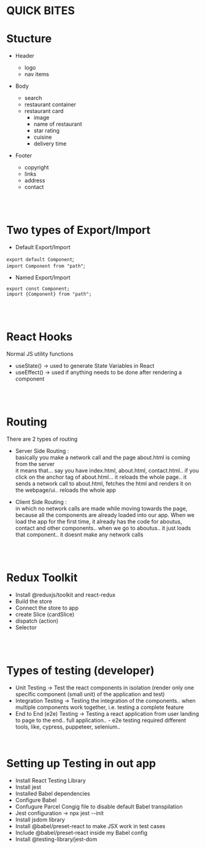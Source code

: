 # QUICK BITES


# Stucture
* Header
    - logo 
    - nav items 

* Body 
    - search 
    - restaurant container 
    - restaurant card 
        - image 
        - name of restaurant 
        - star rating
        - cuisine
        - delivery time

* Footer 
    - copyright 
    - links 
    - address 
    - contact



<br><br>


# Two types of Export/Import


- Default Export/Import

`export default Component`; <br> 
`import Component from "path"`; 


- Named Export/Import

`export const Component;` <br>
`import {Component} from "path";`


<br><br>


# React Hooks

Normal JS utility functions
 - useState() -> used to generate State Variables in React
 - useEffect() -> used if anything needs to be done after rendering a component

<br><br>


# Routing
    
There are 2 types of routing

 - Server Side Routing : <br>
        basically you make a network call and the page about.html is coming from the server    
        it means that… say you have index.html, about.html, contact.html.. if you click on the anchor tag of about.html… it reloads the whole page.. it sends a network call to about.html, fetches the html and renders it on the webpage/ui.. reloads the whole app
 
 - Client Side Routing : <br>
        in which no network calls are made while moving towards the page, because all the components are already loaded into our app. When we load the app for the first time, it already has the code for aboutus, contact and other components.. when we go to aboutus.. it just loads that component.. it doesnt make any network calls

        



<br><br>

# Redux Toolkit
   - Install @reduxjs/toolkit and react-redux
   - Build the store
   - Connect the store to app
   - create Slice (cardSlice)
   - dispatch (action)
   - Selector







<br><br>

# Types of testing (developer)
   - Unit Testing -> Test the react components in isolation (render only one specific component (small unit) of the application and test)
   - Integration Testing -> Testing the integration of the components.. when multiple components work together, i.e. testing a complete feature
   - End to End (e2e) Testing -> Testing a react application from user landing to page to the end.. full application.. 
            - e2e testing required different tools, like, cypress, puppeteer, selenium.. 

<br>

# Setting up Testing in out app
   - Install React Testing Library
   - Install jest
   - Installed Babel dependencies
   - Configure Babel
   - Confugure Parcel Congig file to disable default Babel transpilation
   - Jest configuration -> npx jest --init
   - Install jsdom library
   - Install @babel/preset-react to make JSX work in test cases
   - Include @babel/preset-react inside my Babel config
   - Install @testing-library/jest-dom

